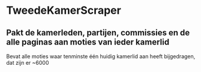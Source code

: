 # TweedeKamerScraper

## Pakt de kamerleden, partijen, commissies en de alle paginas aan moties van ieder kamerlid

Bevat alle moties waar tenminste één huidig kamerlid aan heeft bijgedragen, dat zijn er ~6000
